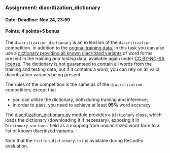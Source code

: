 ### Assignment: diacritization_dictionary
#### Date: Deadline: Nov 24, 23:59
#### Points: 4 points+5 bonus

The `diacritization_dictionary` is an extension of the `diacritization` competition.
In addition to the [original training data](https://ufal.mff.cuni.cz/~straka/courses/npfl129/2021/datasets/fiction-train.txt),
in this task you can also use a [dictionary providing all known diacritized
variants](https://ufal.mff.cuni.cz/~straka/courses/npfl129/2021/datasets/fiction-dictionary.txt)
of word forms present in the training _and testing_ data, available again under
[CC BY-NC-SA license](https://ufal.mff.cuni.cz/~straka/courses/npfl129/2021/datasets/fiction-train.LICENSE).
The dictionary is not guaranteed to contain all words from the training and
testing data, but if it contains a word, you can rely on all valid
diacritization variants being present.

The rules of the competition is the same as of the `diacritization` competition,
except that
- you can utilize the dictionary, both during training and inference;
- in order to pass, you need to achieve at least **95%** word accuracy.

The [diacritization_dictionary.py](https://github.com/ufal/npfl129/tree/master/labs/06/diacritization_dictionary.py)
module provides a `Dictionary` class, which loads the dictionary
(downloading it if necessary), exposing it in `Dictionary.variants` field
as a mapping from undiacritized word form to a list of known diacritized
variants.

Note that the `fiction-dictionary.txt` is available during ReCodEx evaluation.
